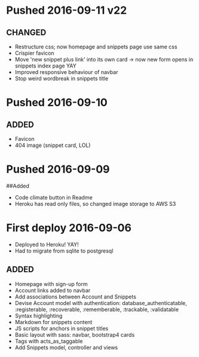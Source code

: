 

# Pushed 2016-09-11 v22
## CHANGED
- Restructure css; now homepage and snippets page use same css
- Crispier favicon
- Move 'new snippet plus link' into its own card -> now new form opens in snippets index page YAY
- Improved responsive behaviour of navbar
- Stop weird wordbreak in snippets title  

# Pushed 2016-09-10 
## ADDED
- Favicon
- 404 image (snippet card, LOL)

# Pushed 2016-09-09
##Added 
- Code climate button in Readme
- Heroku has read only files, so changed image storage to AWS S3 

# First deploy 2016-09-06
- Deployed to Heroku! YAY!
- Had to migrate from sqlite to postgresql

## ADDED
- Homepage with sign-up form
- Account links added to navbar
- Add associations between Account and Snippets 
- Devise Account model with authentication: database_authenticatable, :registerable, :recoverable, :rememberable, :trackable, :validatable
- Syntax highlighting
- Markdown for snippets content 
- JS scripts for anchors in snippet titles
- Basic layout with sass: navbar, bootstrap4 cards
- Tags with acts_as_taggable
- Add Snippets model, controller and views
